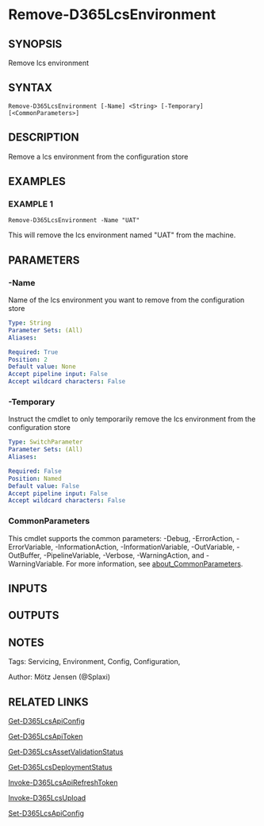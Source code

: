 ﻿---
external help file: d365fo.tools-help.xml
Module Name: d365fo.tools
online version:
schema: 2.0.0
---

# Remove-D365LcsEnvironment

## SYNOPSIS
Remove lcs environment

## SYNTAX

```
Remove-D365LcsEnvironment [-Name] <String> [-Temporary] [<CommonParameters>]
```

## DESCRIPTION
Remove a lcs environment from the configuration store

## EXAMPLES

### EXAMPLE 1
```
Remove-D365LcsEnvironment -Name "UAT"
```

This will remove the lcs environment named "UAT" from the machine.

## PARAMETERS

### -Name
Name of the lcs environment you want to remove from the configuration store

```yaml
Type: String
Parameter Sets: (All)
Aliases:

Required: True
Position: 2
Default value: None
Accept pipeline input: False
Accept wildcard characters: False
```

### -Temporary
Instruct the cmdlet to only temporarily remove the lcs environment from the configuration store

```yaml
Type: SwitchParameter
Parameter Sets: (All)
Aliases:

Required: False
Position: Named
Default value: False
Accept pipeline input: False
Accept wildcard characters: False
```

### CommonParameters
This cmdlet supports the common parameters: -Debug, -ErrorAction, -ErrorVariable, -InformationAction, -InformationVariable, -OutVariable, -OutBuffer, -PipelineVariable, -Verbose, -WarningAction, and -WarningVariable. For more information, see [about_CommonParameters](http://go.microsoft.com/fwlink/?LinkID=113216).

## INPUTS

## OUTPUTS

## NOTES
Tags: Servicing, Environment, Config, Configuration,

Author: Mötz Jensen (@Splaxi)

## RELATED LINKS

[Get-D365LcsApiConfig]()

[Get-D365LcsApiToken]()

[Get-D365LcsAssetValidationStatus]()

[Get-D365LcsDeploymentStatus]()

[Invoke-D365LcsApiRefreshToken]()

[Invoke-D365LcsUpload]()

[Set-D365LcsApiConfig]()


